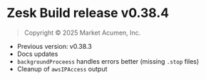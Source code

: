 # Zesk Build release v0.38.4

> Copyright &copy; 2025 Market Acumen, Inc.

- Previous version: v0.38.3
- Docs updates
- `backgroundProceess` handles errors better (missing `.stop` files)
- Cleanup of `awsIPAccess` output
